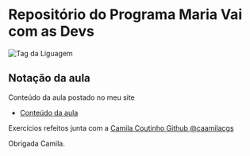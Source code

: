 # Repositório do Programa Maria Vai com as Devs

![Tag da Liguagem](https://img.shields.io/badge/Linguagem-Python-orange)

## Notação da aula

Conteúdo da aula postado no meu site 

- [Conteúdo da aula](https://daviny.vidal.nom.br/aprender/mvcad-05/)

Exercícios refeitos junta com a [Camila Coutinho Github @caamilacgs](https://github.com/caamilacgs)

Obrigada Camila.
